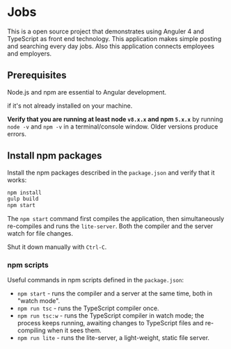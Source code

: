 # Jobs

This is a open source project that demonstrates using Anguler 4 and TypeScript as front end technology.
This application makes simple posting and searching every day jobs. Also this application connects employees and employers.

## Prerequisites

Node.js and npm are essential to Angular development.

if it's not already installed on your machine.

**Verify that you are running at least node `v8.x.x` and npm `5.x.x`**
by running `node -v` and `npm -v` in a terminal/console window.
Older versions produce errors.

## Install npm packages

Install the npm packages described in the `package.json` and verify that it works:

```bash
npm install
gulp build
npm start
```

The `npm start` command first compiles the application,
then simultaneously re-compiles and runs the `lite-server`.
Both the compiler and the server watch for file changes.

Shut it down manually with `Ctrl-C`.

### npm scripts

Useful commands in npm scripts defined in the `package.json`:

* `npm start` - runs the compiler and a server at the same time, both in "watch mode".
* `npm run tsc` - runs the TypeScript compiler once.
* `npm run tsc:w` - runs the TypeScript compiler in watch mode; the process keeps running, awaiting changes to TypeScript files and re-compiling when it sees them.
* `npm run lite` - runs the lite-server, a light-weight, static file server.

